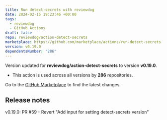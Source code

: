 ```yaml
---
title: Run detect-secrets with reviewdog
date: 2024-02-15 19:23:46 +00:00
tags:
  - reviewdog
  - GitHub Actions
draft: false
repo: reviewdog/action-detect-secrets
marketplace: https://github.com/marketplace/actions/run-detect-secrets-with-reviewdog
version: v0.19.0
dependentsNumber: "286"
---
```



Version updated for **reviewdog/action-detect-secrets** to version **v0.19.0**.
- This action is used across all versions by **286** repositories.

Go to the [GitHub Marketplace](https://github.com/marketplace/actions/run-detect-secrets-with-reviewdog) to find the latest changes.

## Release notes

v0.19.0: PR #59 - Revert "Add input for setting detect-secrets version"
